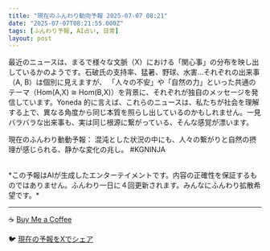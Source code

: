 ```yaml
---
title: "現在のふんわり動向予報 2025-07-07 08:21"
date: "2025-07-07T08:21:55.000Z"
tags: [ふんわり予報, AI占い, 日常]
layout: post
---
```


最近のニュースは、まるで様々な文脈（X）における「関心事」の分布を映し出しているかのようです。石破氏の支持率、猛暑、野球、水害…それぞれの出来事（A, B）は個別に見えますが、  「人々の不安」や「自然の力」といった共通のテーマ（Hom(A,X) ≅ Hom(B,X)）を背景に、それぞれが独自のメッセージを発信しています。Yoneda 的に言えば、これらのニュースは、私たちが社会を理解する上で、異なる角度から同じ本質を照らし出しているのかもしれません。一見バラバラな出来事も、実は同じ根源に繋がっている、そんな感覚が漂います。


現在のふんわり動動予報：
混沌とした状況の中にも、人々の繋がりと自然の摂理が感じられる、静かな変化の兆し。 #KGNINJA

<br>
*この予報はAIが生成したエンターテイメントです。内容の正確性を保証するものではありません。ふんわり一日に４回更新されます。みんなにふんわり拡散希望です。*

---
☕️ [Buy Me a Coffee](https://www.buymeacoffee.com/kgninja)

🐦 [現在の予報をXでシェア](https://twitter.com/intent/tweet?text=%E7%8F%BE%E5%9C%A8%E3%81%AE%E3%81%B5%E3%82%93%E3%82%8F%E3%82%8A%E4%BA%88%E5%A0%B1%3A%20%E3%80%8C%E6%9C%80%E8%BF%91%E3%81%AE%E3%83%8B%E3%83%A5%E3%83%BC%E3%82%B9%E3%81%AF%E3%80%81%E3%81%BE%E3%82%8B%E3%81%A7%E6%A7%98%E3%80%85%E3%81%AA%E6%96%87%E8%84%88%EF%BC%88X%EF%BC%89%E3%81%AB%E3%81%8A%E3%81%91%E3%82%8B%E3%80%8C%E9%96%A2%E5%BF%83%E4%BA%8B%E3%80%8D%E3%81%AE%E5%88%86%E5%B8%83%E3%82%92%E6%98%A0%E3%81%97%E5%87%BA%E3%81%97%E3%81%A6%E3%81%84%E3%82%8B%E3%81%8B%E3%81%AE%E3%82%88%E3%81%86%E3%81%A7%E3%81%99%E3%80%82%E3%80%8D%23KGNINJA%20%E7%B6%9A%E3%81%8D%E3%81%AF%E3%83%96%E3%83%AD%E3%82%B0%E3%81%A7%EF%BC%81%F0%9F%91%87&url=https%3A%2F%2Fkg-ninja.github.io%2FFunwariyoso%2F)
